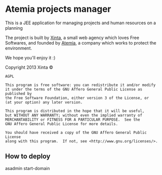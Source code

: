 Atemia projects manager
=======================

This is a JEE application for managing projects and human resources on a planning

The project is built by [Xinta](http://xinta.fr/), a small web agency which loves
Free Softwares, and founded by [Atemia](http://atemia.org/), a company which works
to protect the environment.

We hope you'll enjoy it :)

Copyright 2013 Xinta ©

    AGPL

    This program is free software: you can redistribute it and/or modify
    it under the terms of the GNU Affero General Public License as published by
    the Free Software Foundation, either version 3 of the License, or
    (at your option) any later version.

    This program is distributed in the hope that it will be useful,
    but WITHOUT ANY WARRANTY; without even the implied warranty of
    MERCHANTABILITY or FITNESS FOR A PARTICULAR PURPOSE.  See the
    GNU Affero General Public License for more details.

    You should have received a copy of the GNU Affero General Public License
    along with this program.  If not, see <http://www.gnu.org/licenses/>.
    
## How to deploy

asadmin start-domain
